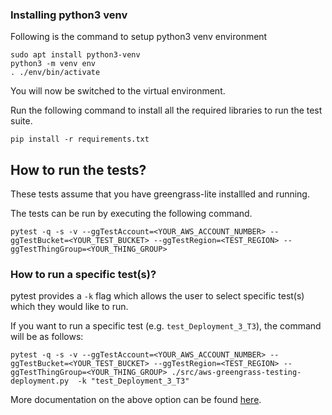 ### Installing python3 venv

Following is the command to setup python3 venv environment

```shell
sudo apt install python3-venv
python3 -m venv env
. ./env/bin/activate
```

You will now be switched to the virtual environment.

Run the following command to install all the required libraries to run the test
suite.

```shell
pip install -r requirements.txt
```

## How to run the tests?

These tests assume that you have greengrass-lite installled and running.

The tests can be run by executing the following command.

```
pytest -q -s -v --ggTestAccount=<YOUR_AWS_ACCOUNT_NUMBER> --ggTestBucket=<YOUR_TEST_BUCKET> --ggTestRegion=<TEST_REGION> --ggTestThingGroup=<YOUR_THING_GROUP>
```

### How to run a specific test(s)?

pytest provides a `-k` flag which allows the user to select specific test(s)
which they would like to run.

If you want to run a specific test (e.g. `test_Deployment_3_T3`), the command
will be as follows:

```
pytest -q -s -v --ggTestAccount=<YOUR_AWS_ACCOUNT_NUMBER> --ggTestBucket=<YOUR_TEST_BUCKET> --ggTestRegion=<TEST_REGION> --ggTestThingGroup=<YOUR_THING_GROUP> ./src/aws-greengrass-testing-deployment.py  -k "test_Deployment_3_T3"
```

More documentation on the above option can be found
[here](https://docs.pytest.org/en/latest/example/markers.html#using-k-expr-to-select-tests-based-on-their-name).
